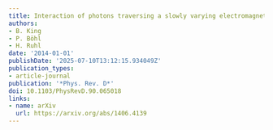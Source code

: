 ```yaml
---
title: Interaction of photons traversing a slowly varying electromagnetic background
authors:
- B. King
- P. Böhl
- H. Ruhl
date: '2014-01-01'
publishDate: '2025-07-10T13:12:15.934049Z'
publication_types:
- article-journal
publication: '*Phys. Rev. D*'
doi: 10.1103/PhysRevD.90.065018
links:
- name: arXiv
  url: https://arxiv.org/abs/1406.4139
---
```

